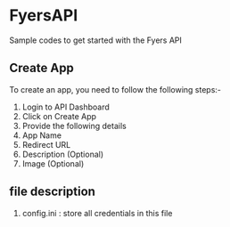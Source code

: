 # FyersAPI
 Sample codes to get started with the Fyers API

## Create App

To create an app, you need to follow the following steps:-

<ol>
    <li> Login to API Dashboard </li>
    <li> Click on Create App </li>
    <li> Provide the following details </li>
    <li> App Name </li>
    <li> Redirect URL </li>
    <li> Description (Optional) </li>
    <li> Image (Optional) </li>
</ol>

## file description

<ol>
    <li> config.ini : store all credentials in this file </li>
</ol>

